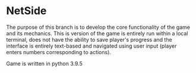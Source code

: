 # NetSide
The purpose of this branch is to develop the core functionality of the game and its mechanics. This is version of the game is entirely run within a local terminal, does not have the ability to save player's progress and the interface is entirely text-based and navigated using user input (player enters numbers corresponding to actions).

Game is written in python 3.9.5
